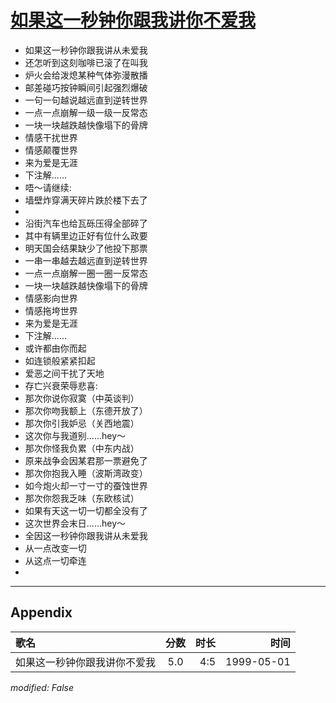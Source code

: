 # [如果这一秒钟你跟我讲你不爱我](https://music.163.com/song?id=26075139)

* 如果这一秒钟你跟我讲从未爱我
* 还怎听到这刻咖啡已滚了在叫我
* 炉火会给泼熄某种气体弥漫散播
* 邮差碰巧按钟瞬间引起强烈爆破
* 一句一句越说越远直到逆转世界
* 一点一点崩解一级一级一反常态
* 一块一块越跌越快像塌下的骨牌
* 情感干扰世界
* 情感颠覆世界
* 来为爱是无涯
* 下注解......
* 唔～请继续:
* 墙壁炸穿满天碎片跌於楼下去了
* 
* 沿街汽车也给瓦砾压得全部碎了
* 其中有辆里边正好有位什么政要
* 明天国会结果缺少了他投下那票
* 一串一串越去越远直到逆转世界
* 一点一点崩解一圈一圈一反常态
* 一块一块越跌越快像塌下的骨牌
* 情感影向世界
* 情感拖垮世界
* 来为爱是无涯
* 下注解......
* 或许都由你而起
* 如连锁般紧紧扣起
* 爱恶之间干扰了天地
* 存亡兴衰荣辱悲喜:
* 那次你说你寂寞（中英谈判）
* 那次你吻我额上（东德开放了）
* 那次你引我妒忌（关西地震）
* 这次你与我道别......hey～
* 那次你怪我负累（中东内战）
* 原来战争会因某君那一票避免了
* 那次你抱我入睡（波斯湾政变）
* 如今炮火却一寸一寸的蚕蚀世界
* 那次你怨我乏味（东欧核试）
* 如果有天这一切一切都全没有了
* 这次世界会末日......hey～
* 全因这一秒钟你跟我讲从未爱我
* 从一点改变一切
* 从这点一切牵连
* 


---

## Appendix

|歌名|分数|时长|时间|
|:---|:---:|---:|---:|
|如果这一秒钟你跟我讲你不爱我|5.0|4:5|1999-05-01

*modified: False*